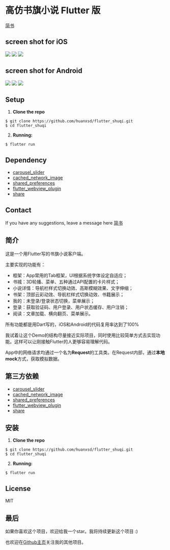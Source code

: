 # 高仿书旗小说 Flutter 版

[简书](https://www.jianshu.com/p/aed5e319b313)

##  screen shot for iOS

<img src="https://github.com/huanxsd/flutter_shuqi/blob/master/screenshot/ios_0.png">

<img src="https://github.com/huanxsd/flutter_shuqi/blob/master/screenshot/ios_1.png">

<img src="https://github.com/huanxsd/flutter_shuqi/blob/master/screenshot/ios_2.png">

## screen shot for Android

<img src="https://github.com/huanxsd/flutter_shuqi/blob/master/screenshot/android_0.png">

<img src="https://github.com/huanxsd/flutter_shuqi/blob/master/screenshot/android_1.png">

<img src="https://github.com/huanxsd/flutter_shuqi/blob/master/screenshot/android_2.png">

## Setup

1. **Clone the repo**

```
$ git clone https://github.com/huanxsd/flutter_shuqi.git
$ cd flutter_shuqi
```

2. **Running:**

```
$ flutter run
```

## Dependency

* [carousel_slider](https://pub.flutter-io.cn/packages/carousel_slider)
* [cached_network_image](https://pub.flutter-io.cn/packages/cached_network_image)
* [shared_preferences](https://pub.flutter-io.cn/packages/shared_preferences)
* [flutter_webview_plugin](https://pub.flutter-io.cn/packages/flutter_webview_plugin)
* [share](https://pub.flutter-io.cn/packages/share)

## Contact

If you have any suggestions, leave a message here
[简书](https://www.jianshu.com/p/aed5e319b313)


## 简介

这是一个用Flutter写的书旗小说客户端。

主要实现的功能有：
* 框架：App常用的Tab框架，UI根据系统字体设定自适应；
* 书城：3D轮播、菜单、五种通过API配置的卡片样式；
* 小说详情：导航栏样式切换动效、高斯模糊效果、文字伸缩；
* 书架：顶部云彩动效、导航栏样式切换动效、书籍展示；
* 我的：未登录/登录状态切换，菜单展示；
* 登录：获取验证码、用户登录、用户状态缓存、用户注销；
* 阅读：文章加载、横向翻页、菜单展示。

所有功能都是用Dart写的，iOS和Android的代码复用率达到了100%

我试着让这个Demo的结构尽量接近实际项目，同时使用比较简单方式去实现功能。这样可以让刚接触Flutter的人更够容易理解代码。

App中的网络请求均通过一个名为**Request**的工具类。在Request内部，通过**本地mock**方式，获取模拟数据。

## 第三方依赖

* [carousel_slider](https://pub.flutter-io.cn/packages/carousel_slider)
* [cached_network_image](https://pub.flutter-io.cn/packages/cached_network_image)
* [shared_preferences](https://pub.flutter-io.cn/packages/shared_preferences)
* [flutter_webview_plugin](https://pub.flutter-io.cn/packages/flutter_webview_plugin)
* [share](https://pub.flutter-io.cn/packages/share)

## 安装

1. **Clone the repo**

```
$ git clone https://github.com/huanxsd/flutter_shuqi.git
$ cd flutter_shuqi
```

2. **Running:**

```
$ flutter run
```

## License

MIT

## 最后

如果你喜欢这个项目，欢迎给我一个star。我将持续更新这个项目   :)

也欢迎在[Github主页](https://github.com/huanxsd)关注我的其他项目。
